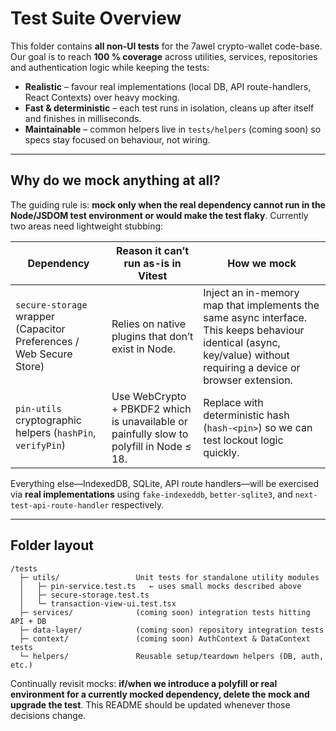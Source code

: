 # Test Suite Overview

This folder contains **all non-UI tests** for the 7awel crypto-wallet code-base.  
Our goal is to reach **100 % coverage** across utilities, services, repositories and authentication logic while keeping the tests:

* **Realistic** – favour real implementations (local DB, API route-handlers, React Contexts) over heavy mocking.
* **Fast & deterministic** – each test runs in isolation, cleans up after itself and finishes in milliseconds.
* **Maintainable** – common helpers live in `tests/helpers` (coming soon) so specs stay focused on behaviour, not wiring.

---

## Why do we mock anything at all?
The guiding rule is: **mock only when the real dependency cannot run in the Node/JSDOM test environment or would make the test flaky**.  Currently two areas need lightweight stubbing:

| Dependency | Reason it can’t run as-is in Vitest | How we mock |
|------------|-------------------------------------|-------------|
| `secure-storage` wrapper (Capacitor Preferences / Web Secure Store) | Relies on native plugins that don’t exist in Node. | Inject an in-memory map that implements the same async interface. This keeps behaviour identical (async, key/value) without requiring a device or browser extension. |
| `pin-utils` cryptographic helpers (`hashPin`, `verifyPin`) | Use WebCrypto + PBKDF2 which is unavailable or painfully slow to polyfill in Node ≤ 18. | Replace with deterministic hash (`hash-<pin>`) so we can test lockout logic quickly. |

Everything else—IndexedDB, SQLite, API route handlers—will be exercised via **real implementations** using `fake-indexeddb`, `better-sqlite3`, and `next-test-api-route-handler` respectively.

---

## Folder layout

```
/tests
  ├─ utils/                 Unit tests for standalone utility modules
  │   ├─ pin-service.test.ts   ← uses small mocks described above
  │   ├─ secure-storage.test.ts
  │   └─ transaction-view-ui.test.tsx
  ├─ services/              (coming soon) integration tests hitting API + DB
  ├─ data-layer/            (coming soon) repository integration tests
  ├─ context/               (coming soon) AuthContext & DataContext tests
  └─ helpers/               Reusable setup/teardown helpers (DB, auth, etc.)
```

Continually revisit mocks: **if/when we introduce a polyfill or real environment for a currently mocked dependency, delete the mock and upgrade the test**. This README should be updated whenever those decisions change.
